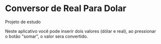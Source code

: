 <h1>Conversor de Real Para Dolar</h1>
Projeto de estudo

Neste aplicativo você pode inserir dois valores (dólar e real), ao pressionar o botão "somar", o valor sera convertido.
